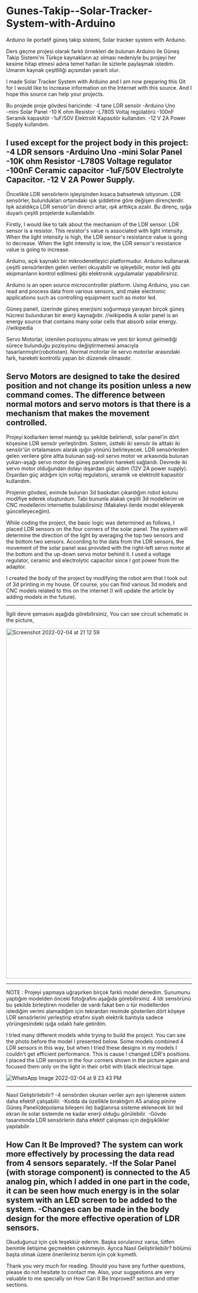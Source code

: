 # Gunes-Takip--Solar-Tracker-System-with-Arduino
Arduino ile portatif güneş takip sistemi, Solar tracker system with Arduino.

Ders geçme projesi olarak farklı örnekleri de bulunan Arduino ile Güneş Takip Sistemi'ni Türkçe kaynakların az olması nedeniyle bu projeyi her kesime hitap etmesi adına temel hatları ile sizlerle paylaşmak istedim. Umarım kaynak çeşitliliği açısından yararlı olur.

I made Solar Tracker System with Arduino and I am now preparing this Git for I would like to increase information on the Internet with this source. And I hope this source can help your projects.

Bu projede proje gövdesi haricinde:
-4 tane LDR sensör 
-Arduino Uno  
-mini Solar Panel
-10 K ohm Resistor
-L780S Voltaj regülatörü
-100nF Seramik kapasitör
-1uF/50V Elektrolit Kapasitör kullandım.
-12 V 2A Power Supply kullandım.

I used except for the project body in this project:
-4 LDR sensors
-Arduino Uno
-mini Solar Panel
-10K ohm Resistor
-L780S Voltage regulator
-100nF Ceramic capacitor
-1uF/50V Electrolyte Capacitor.
-12 V 2A Power Supply.
--------------------------------------------------
Öncelikle LDR sensörlerin işleyişinden kısaca bahsetmek istiyorum. LDR sensörler, bulundukları ortamdaki ışık şiddetine göre değişen dirençlerdir. Işık azaldıkça LDR sensör'ün direnci artar, ışık arttıkça azalır. Bu direnç, ışığa duyarlı çeşitli projelerde kullanılabilir.

Firstly, I would like to talk about the mechanism of the LDR sensor. LDR sensor is a resistor. This resistor's value is associated with light intensity. When the light intensity is high, the LDR sensor's resistance value is going to decrease.  When the light intensity is low, the LDR sensor's resistance value is going to increase.

Arduino, açık kaynaklı bir mikrodenetleyici platformudur. Arduino kullanarak çeşitli sensörlerden gelen verileri okuyabilir ve işleyebilir, motor ledi gibi ekipmanların kontrol edilmesi gibi elektronik uygulamalar yapabilirsiniz.

Arduino is an open source microcontroller platform. Using Arduino, you can read and process data from various sensors, and make electronic applications such as controlling equipment such as motor led.

Güneş paneli, üzerinde güneş enerjisini soğurmaya yarayan birçok güneş hücresi bulunduran bir enerji kaynağıdır. //wikipedia
A solar panel is an energy source that contains many solar cells that absorb solar energy. //wikipedia

Servo Motorlar, istenilen pozisyonu alması ve yeni bir komut gelmediği sürece bulunduğu pozisyonu değiştirmemesi amacıyla tasarlanmıştır(robotistan). Normal motorlar ile servo motorlar arasındaki fark, hareketi kontrollü yapan bir düzenek olmasıdır.

Servo Motors are designed to take the desired position and not change its position unless a new command comes. The difference between normal motors and servo motors is that there is a mechanism that makes the movement controlled.
--------------------------------------------------
Projeyi kodlarken temel mantığı şu şekilde belirlendi, solar panel'in dört köşesine LDR sensör yerleştirdim. Sistem, üstteki iki sensör ile alttaki iki sensör'ün ortalamasını alarak ışığın yönünü belirleyecek. LDR sensörlerden gelen verilere göre altta bulunan sağ-sol servo motor ve arkasında bulunan yukarı-aşağı servo motor ile güneş panelinin hareketi sağlandı. Devrede iki servo motor olduğundan dolayı dışardan güç aldım (12V 2A power supply). Dışardan güç aldığım için voltaj regulatorü, seramik ve elektrolit kapasitör kullandım.

Projenin gövdesi, evimde bulunan 3d baskıdan çıkardığım robot kolunu modifiye ederek oluşturdum. Tabi bununla alakalı çeşitli 3d modellerini ve CNC modellerini internette bulabilirsiniz (Makaleyi ilerde model ekleyerek güncelleyeceğim).


While coding the project, the basic logic was determined as follows, I placed LDR sensors on the four corners of the solar panel. The system will determine the direction of the light by averaging the top two sensors and the bottom two sensors. According to the data from the LDR sensors, the movement of the solar panel was provided with the right-left servo motor at the bottom and the up-down servo motor behind it. I used a voltage regulator, ceramic and electrolytic capacitor since I got power from the adaptor.

I created the body of the project by modifying the robot arm that I took out of 3d printing in my house. Of course, you can find various 3d models and CNC models related to this on the internet (I will update the article by adding models in the future).

--------------------------------------------------
İlgili devre şemasını aşağıda görebilirsiniz,
You can see circuit schematic in the picture,

<img width="948" alt="Screenshot 2022-02-04 at 21 12 59" src="https://user-images.githubusercontent.com/69105430/152581399-4a556f02-e9a1-4c11-b9bb-4ad3d57dd7fc.png">

--------------------------------------------------
NOTE : Projeyi yapmaya uğraşırken birçok farklı model denedim. Sunumunu yaptığım modelden önceki fotoğrafını aşağıda görebilirsiniz. 4 ldr sensörünü bu şekilde birleştiren modeller de vardı fakat ben o tür modellerden istediğim verimi alamadığım için tekrardan resimde gösterilen dört köşeye LDR sensörlerini yerleştirip etrafını siyah elektrik bantıyla sadece yörüngesindeki ışığa odaklı hale getirdim. 

I tried many different models while trying to build the project. You can see the photo before the model I presented below. Some models combined 4 LDR sensors in this way, but when I tried these designs in my models I couldn't get efficient performance. This is cause I changed LDR's positions. I placed the LDR sensors in the four corners shown in the picture again and focused them only on the light in their orbit with black electrical tape.

![WhatsApp Image 2022-02-04 at 9 23 43 PM](https://user-images.githubusercontent.com/69105430/152583038-ca314edb-b6b5-4216-a840-578a65f17c69.jpeg)


--------------------------------------------------
Nasıl Geliştirilebilir?
-4 sensörden okunan veriler ayrı ayrı işlenerek sistem daha efektif çalışabilir.
-Kodda da özellikle bıraktığım A5 analog pinine Güneş Paneli(depolama bileşeni ile) bağlanırsa sisteme eklenecek bir led ekran ile solar sistemde ne kadar enerji olduğu görülebilir.
-Gövde tasarımında LDR sensörlerin daha efektif çalışması için değişiklikler yapılabilir.

How Can It Be Improved?
The system can work more effectively by processing the data read from 4 sensors separately.
-If the Solar Panel (with storage component) is connected to the A5 analog pin, which I added in one part in the code, it can be seen how much energy is in the solar system with an LED screen to be added to the system.
-Changes can be made in the body design for the more effective operation of LDR sensors.
--------------------------------------------------
Okuduğunuz için çok teşekkür ederim. Başka sorularınız varsa, lütfen benimle iletişime geçmekten çekinmeyin. Ayrıca Nasıl Geliştirilebilir? bölümü başta olmak üzere önerileriniz benim için çok kıymetli.

Thank you very much for reading. Should you have any further questions, please do not hesitate to contact me. Also, your suggestions are very valuable to me specially on How Can It Be Improved? section and other sections.
